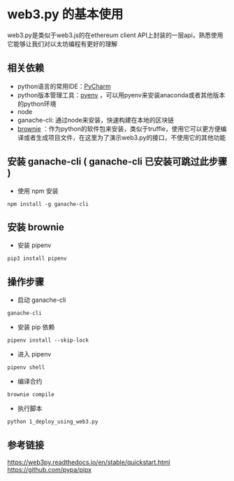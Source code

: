 # web3.py 的基本使用
web3.py是类似于web3.js的在ethereum client API上封装的一层api，熟悉使用它能够让我们对以太坊编程有更好的理解

## 相关依赖
- python语言的常用IDE：[PyCharm](https://www.jetbrains.com/pycharm/)
- python版本管理工具：[pyenv](https://github.com/pyenv/pyenv) ，可以用pyenv来安装anaconda或者其他版本的python环境
- node
- ganache-cli: 通过node来安装，快速构建在本地的区块链
- [brownie](https://eth-brownie.readthedocs.io/en/stable/toctree.html) ：作为python的软件包来安装，类似于truffle，使用它可以更方便编译或者生成项目文件，在这里为了演示web3.py的接口，不使用它的其他功能


## 安装 ganache-cli ( ganache-cli 已安装可跳过此步骤 )
- 使用 npm 安装 
```
npm install -g ganache-cli
```

## 安装 brownie
- 安装 pipenv
```
pip3 install pipenv
```

## 操作步骤
- 启动 ganache-cli
```
ganache-cli
```

- 安装 pip 依赖
```
pipenv install --skip-lock
```

- 进入 pipenv
```
pipenv shell
```

- 编译合约
```
brownie compile
```

- 执行脚本
```
python 1_deploy_using_web3.py
```


## 参考链接
https://web3py.readthedocs.io/en/stable/quickstart.html  
https://github.com/pypa/pipx   
